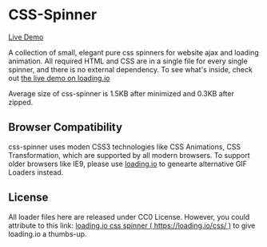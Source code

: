 CSS-Spinner
================

[Live Demo](https://loading.io/css/)

A collection of small, elegant pure css spinners for website ajax and loading animation. All required HTML and CSS are in a single file for every single spinner, and there is no external dependency. To see what's inside, check out [the live demo on loading.io](https://loading.io/css/)

Average size of css-spinner is 1.5KB after minimized and 0.3KB after zipped.



Browser Compatibility
----------------

css-spinner uses moden CSS3 technologies like CSS Animations, CSS Transformation, which are supported by all modern browsers. To support older browsers like IE9, please use [loading.io](https://loading.io/animation/icon/) to genearte alternative GIF Loaders instead.



License
----------------

All loader files here are released under CC0 License. However, you could attribute to this link: [loading.io css spinner ( https://loading.io/css/ )](https://loading.io/css/) to give loading.io a thumbs-up.
